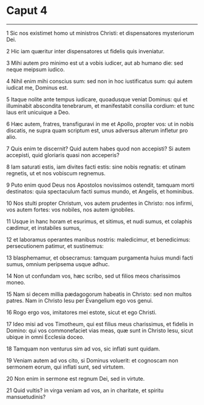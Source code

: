 # Caput 4

***

1 Sic nos existimet homo ut ministros Christi: et dispensatores mysteriorum Dei.

2 Hic iam quæritur inter dispensatores ut fidelis quis inveniatur.

3 Mihi autem pro minimo est ut a vobis iudicer, aut ab humano die: sed neque meipsum iudico.

4 Nihil enim mihi conscius sum: sed non in hoc iustificatus sum: qui autem iudicat me, Dominus est.

5 Itaque nolite ante tempus iudicare, quoadusque veniat Dominus: qui et illuminabit abscondita tenebrarum, et manifestabit consilia cordium: et tunc laus erit unicuique a Deo.

6 Hæc autem, fratres, transfiguravi in me et Apollo, propter vos: ut in nobis discatis, ne supra quam scriptum est, unus adversus alterum infletur pro alio.

7 Quis enim te discernit? Quid autem habes quod non accepisti? Si autem accepisti, quid gloriaris quasi non acceperis?

8 Iam saturati estis, iam divites facti estis: sine nobis regnatis: et utinam regnetis, ut et nos vobiscum regnemus.

9 Puto enim quod Deus nos Apostolos novissimos ostendit, tamquam morti destinatos: quia spectaculum facti sumus mundo, et Angelis, et hominibus.

10 Nos stulti propter Christum, vos autem prudentes in Christo: nos infirmi, vos autem fortes: vos nobiles, nos autem ignobiles.

11 Usque in hanc horam et esurimus, et sitimus, et nudi sumus, et colaphis cædimur, et instabiles sumus,

12 et laboramus operantes manibus nostris: maledicimur, et benedicimus: persecutionem patimur, et sustinemus:

13 blasphemamur, et obsecramus: tamquam purgamenta huius mundi facti sumus, omnium peripsema usque adhuc.

14 Non ut confundam vos, hæc scribo, sed ut filios meos charissimos moneo.

15 Nam si decem millia pædagogorum habeatis in Christo: sed non multos patres. Nam in Christo Iesu per Evangelium ego vos genui.

16 Rogo ergo vos, imitatores mei estote, sicut et ego Christi.

17 Ideo misi ad vos Timotheum, qui est filius meus charissimus, et fidelis in Domino: qui vos commonefaciet vias meas, quæ sunt in Christo Iesu, sicut ubique in omni Ecclesia doceo.

18 Tamquam non venturus sim ad vos, sic inflati sunt quidam.

19 Veniam autem ad vos cito, si Dominus voluerit: et cognoscam non sermonem eorum, qui inflati sunt, sed virtutem.

20 Non enim in sermone est regnum Dei, sed in virtute.

21 Quid vultis? in virga veniam ad vos, an in charitate, et spiritu mansuetudinis?

